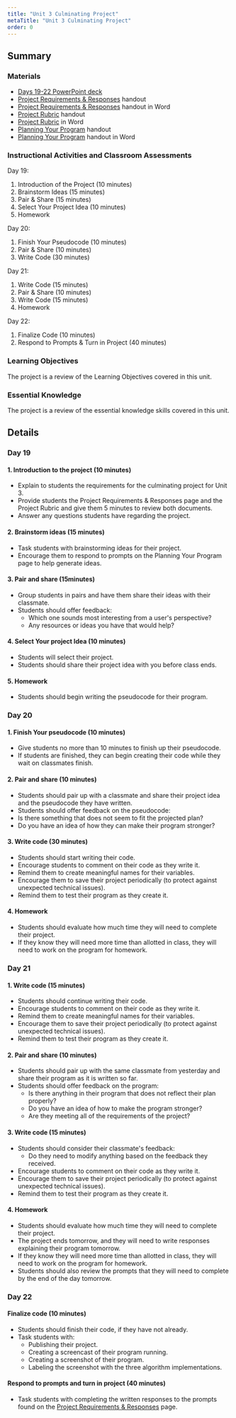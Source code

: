 ```yaml
---
title: "Unit 3 Culminating Project"
metaTitle: "Unit 3 Culminating Project"
order: 0
---
```


## Summary

### Materials

* [Days 19-22 PowerPoint deck](https://1drv.ms/w/s!AqsgsTyHBmRBkFyXQ-ooj03xM0wA?e=jYCzol)
* <a href="/unit-3/day-19-22/projects-requirements-responses">Project Requirements & Responses</a> handout
* [Project Requirements & Responses](https://1drv.ms/w/s!AqsgsTyHBmRBkEqcSqfKEXwpxWhd?e=Yf1WQk) handout in Word
* <a href="(/unit-3/day-19-22/project-rubric">Project Rubric</a> handout
* [Project Rubric](https://1drv.ms/w/s!AqsgsTyHBmRBkEIRSupu4ZlwIkh7?e=yCFckj) in Word
* <a href="/unit-3/day-19-22/planning-your-program">Planning Your Program</a> handout
* [Planning Your Program](https://1drv.ms/w/s!AqsgsTyHBmRBkEgG4aDnyEMeNLfd?e=91cOiE) handout in Word

### Instructional Activities and Classroom Assessments

Day 19:

1. Introduction of the Project (10 minutes)
2. Brainstorm Ideas (15 minutes)
3. Pair & Share (15 minutes)
4. Select Your Project Idea (10 minutes)
5. Homework

Day 20:

1. Finish Your Pseudocode (10 minutes)
2. Pair & Share (10 minutes)
3. Write Code (30 minutes)

Day 21:

1. Write Code (15 minutes)
2. Pair & Share (10 minutes)
3. Write Code (15 minutes)
4. Homework 

Day 22: 

1. Finalize Code (10 minutes)
2. Respond to Prompts & Turn in Project (40 minutes)

### Learning Objectives

The project is a review of the Learning Objectives covered in this unit.

### Essential Knowledge

The project is a review of the essential knowledge skills covered in this unit.

## Details

### Day 19

#### 1. Introduction to the project (10 minutes)

* Explain to students the requirements for the culminating project for Unit 3.
* Provide students the Project Requirements & Responses page and the Project Rubric and give them 5 minutes to review both documents.
* Answer any questions students have regarding the project.

#### 2. Brainstorm ideas (15 minutes)

* Task students with brainstorming ideas for their project.
* Encourage them to respond to prompts on the Planning Your Program page to help generate ideas.

#### 3. Pair and share (15minutes)

* Group students in pairs and have them share their ideas with their classmate.
* Students should offer feedback:
    * Which one sounds most interesting from a user's perspective?
    * Any resources or ideas you have that would help?

#### 4. Select Your project Idea (10 minutes)

* Students will select their project.
* Students should share their project idea with you before class ends.

#### 5. Homework

* Students should begin writing the pseudocode for their program.

### Day 20

#### 1. Finish Your pseudocode (10 minutes) 

* Give students no more than 10 minutes to finish up their pseudocode.
* If students are finished, they can begin creating their code while they wait on classmates finish.

#### 2. Pair and share (10 minutes) 

* Students should pair up with a classmate and share their project idea and the pseudocode they have written.
* Students should offer feedback on the pseudocode:
* Is there something that does not seem to fit the projected plan?
* Do you have an idea of how they can make their program stronger?

#### 3. Write code (30 minutes) 

* Students should start writing their code. 
* Encourage students to comment on their code as they write it. 
* Remind them to create meaningful names for their variables. 
* Encourage them to save their project periodically (to protect against unexpected technical issues). 
* Remind them to test their program as they create it. 

#### 4. Homework 

* Students should evaluate how much time they will need to complete their project. 
* If they know they will need more time than allotted in class, they will need to work on the program for homework.

### Day 21

#### 1. Write code (15 minutes)

* Students should continue writing their code. 
* Encourage students to comment on their code as they write it. 
* Remind them to create meaningful names for their variables. 
* Encourage them to save their project periodically (to protect against unexpected technical issues). 
* Remind them to test their program as they create it. 

#### 2. Pair and share (10 minutes)

* Students should pair up with the same classmate from yesterday and share their program as it is written so far. 
* Students should offer feedback on the program:
    * Is there anything in their program that does not reflect their plan properly?
    * Do you have an idea of how to make the program stronger?
    * Are they meeting all of the requirements of the project?

#### 3. Write code (15 minutes)

* Students should consider their classmate's feedback:
    * Do they need to modify anything based on the feedback they received.
* Encourage students to comment on their code as they write it.
* Encourage them to save their project periodically (to protect against unexpected technical issues).
* Remind them to test their program as they create it.

#### 4. Homework 

* Students should evaluate how much time they will need to complete their project.
* The project ends tomorrow, and they will need to write responses explaining their program tomorrow.
* If they know they will need more time than allotted in class, they will need to work on the program for homework.
* Students should also review the prompts that they will need to complete by the end of the day tomorrow.

### Day 22

#### Finalize code (10 minutes)

* Students should finish their code, if they have not already. 
* Task students with: 
    * Publishing their project. 
    * Creating a screencast of their program running. 
    * Creating a screenshot of their program. 
    * Labeling the screenshot with the three algorithm implementations. 

#### Respond to prompts and turn in project (40 minutes) 

* Task students with completing the written responses to the prompts found on the <a href="/unit-3/day-19-22/projects-requirements-responses">Project Requirements & Responses</a> page. 